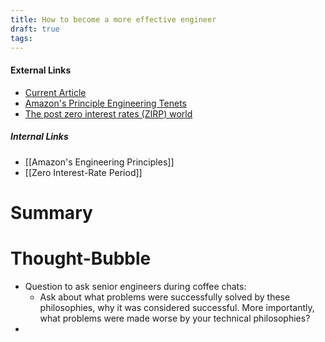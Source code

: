```yaml
---
title: How to become a more effective engineer
draft: true
tags: 
---
```


#### External Links
- [Current Article](https://substack.com/home/post/p-151224067?source=queue)
- [Amazon's Principle Engineering Tenets](https://amazon.jobs/content/en/teams/principal-engineering/tenets)
- [The post zero interest rates (ZIRP) world](https://newsletter.pragmaticengineer.com/p/zirp)

##### Internal Links
- [[Amazon's Engineering Principles]]
- [[Zero Interest-Rate Period]]
# Summary


# Thought-Bubble
* Question to ask senior engineers during coffee chats:
	* Ask about what problems were successfully solved by these philosophies, why it was considered successful. More importantly, what problems were made worse by your technical philosophies?
* 